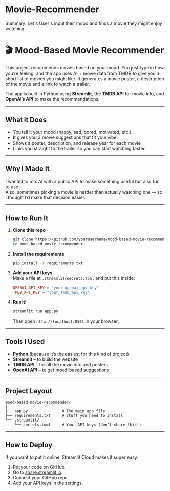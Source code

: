 # Movie-Recommender
Summary: Let's User's input their mood and finds a movie they might enjoy watching

# 🎬 Mood-Based Movie Recommender

This project recommends movies based on your mood. You just type in how you’re feeling, and the app uses AI + movie data from TMDB to give you a short list of movies you might like. It generates a movie poster, a description of the movie and a link to watch a trailer.

The app is built  in Python using **Streamlit**, the **TMDB API** for movie info, and **OpenAI’s API** to make the recommendations.

---

## What it Does
- You tell it your mood (happy, sad, bored, motivated, etc.).
- It gives you 3 movie suggestions that fit your vibe.
- Shows a poster, description, and release year for each movie
- Links you straight to the trailer so you can start watching faster.

---

## Why I Made It
I wanted to mix AI with a public API to make something useful but also fun to use  
Also, sometimes picking a movie is harder than actually watching one — so I thought I’d make that decision easier.

---

## How to Run It

1. **Clone this repo**  
   ```bash
   git clone https://github.com/yourusername/mood-based-movie-recommender.git
   cd mood-based-movie-recommender
   ```

2. **Install the requirements**  
   ```bash
   pip install -r requirements.txt
   ```

3. **Add your API keys**  
   Make a file at `.streamlit/secrets.toml` and put this inside:
   ```toml
   OPENAI_API_KEY = "your_openai_api_key"
   TMDB_API_KEY = "your_tmdb_api_key"
   ```

4. **Run it!**  
   ```bash
   streamlit run app.py
   ```
   Then open `http://localhost:8501` in your browser.

---

## Tools I Used
- **Python** (because it’s the easiest for this kind of project)
- **Streamlit** – to build the website
- **TMDB API** – for all the movie info and posters
- **OpenAI API** – to get mood-based suggestions

---

## Project Layout
```
mood-based-movie-recommender/
│
├── app.py               # The main app file
├── requirements.txt     # Stuff you need to install
└── .streamlit/
    └── secrets.toml     # Your API keys (don’t share this!)
```

---

## How to Deploy 
If you want to put it online, Streamlit Cloud makes it super easy:
1. Put your code on GitHub.
2. Go to [share.streamlit.io](https://share.streamlit.io/).
3. Connect your GitHub repo.
4. Add your API keys in the settings.
